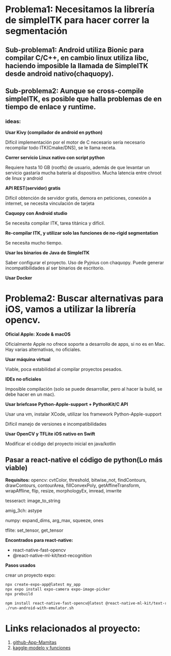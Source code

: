 # Problema1: Necesitamos la librería de simpleITK para hacer correr la segmentación

## Sub-problema1: Android utiliza Bionic para compilar C/C++, en cambio linux utiliza libc, haciendo imposible la llamada de SimpleITK desde android nativo(chaquopy).
## Sub-problema2: Aunque se cross-compile simpleITK, es posible que halla problemas de en tiempo de enlace y runtime.

### ideas:

**Usar Kivy (compilador de android en python)**

Difícil implementación por el motor de C necesario sería necesario recompilar todo ITK(Cmake/DNS), se le llama receta.

**Correr servicio Linux nativo con script python**

Requiere hasta 10 GB (rootfs) de usuario, además de que levantar un servicio gastaría mucha batería al dispositivo. Mucha latencia entre chroot de linux y android

**API REST(servidor) gratis**

Difícil obtención de servidor gratis, demora en peticiones, conexión a internet, se necesita vinculación de tarjeta

**Caquopy con Android studio**

Se necesita compilar ITK, tarea titánica y difícil.

**Re-compilar ITK, y utilizar solo las funciones de no-rigid segmentation**

Se necesita mucho tiempo.

**Usar los binarios de Java de SimpleITK**

Saber configurar el proyecto. Uso de Pyjnius con chaquopy.
Puede generar incompatibilidades al ser binarios de escritorio.

**Usar Docker**

# Problema2: Buscar alternativas para iOS, vamos a utilizar la librería opencv.

**Oficial Apple: Xcode & macOS**

Oficialmente Apple no ofrece soporte a desarrollo de apps, si no es en Mac. Hay varias alternativas, no oficiales.

**Usar máquina virtual**

Viable, poca estabilidad al compilar proyectos pesados.

**IDEs no oficiales**

Imposible compilación (solo se puede desarrollar, pero al hacer la build, se debe hacer en un mac).


**Usar briefcase Python-Apple-support + PythonKit/C API**

Usar una vm, instalar XCode, utilizar los framework Python-Apple-support

Difícil manejo de versiones e incompatibilidades

**Usar OpenCV y TFLite iOS nativo en Swift**

Modificar el código del proyecto inicial en java/kotlin

## Pasar a react-native el código de python(Lo más viable)

**Requisitos:**
opencv: cvtColor, threshold, bitwise_not, findContours, drawContours, contourArea, fillConvexPoly, getAffineTransform, wrapAffline, flip, resize, morphologyEx, imread, imwrite

tesseract: image_to_string

amig_3ch: astype

numpy: expand_dims, arg_max, squeeze, ones

tflite: set_tensor, get_tensor

**Encontrados para react-native:**

- react-native-fast-opencv
- @react-native-ml-kit/text-recognition

**Pasos usados**

crear un proyecto expo:

```bash
npx create-expo-app@latest my_app
npx expo install expo-camera expo-image-picker
npx prebuild

npm install react-native-fast-opencv@latest @react-native-ml-kit/text-recognition@latest 
./run-android-with-emulator.sh
```

# Links relacionados al proyecto:

1. [github-App-Mamitas](https://github.com/fcastanoe/App-Mamitas)
2. [kaggle-modelo y funciones](https://www.kaggle.com/code/fredycastao/mamitas-ocr-map-der-and-temp)